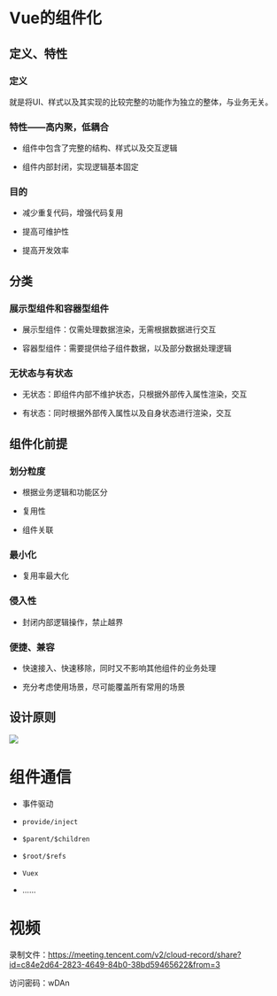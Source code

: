 # Vue的组件化

## 定义、特性

### 定义

就是将UI、样式以及其实现的比较完整的功能作为独立的整体，与业务无关。

### 特性——高内聚，低耦合

- 组件中包含了完整的结构、样式以及交互逻辑

- 组件内部封闭，实现逻辑基本固定

### 目的

- 减少重复代码，增强代码复用

- 提高可维护性

- 提高开发效率

## 分类

### 展示型组件和容器型组件

- 展示型组件：仅需处理数据渲染，无需根据数据进行交互

- 容器型组件：需要提供给子组件数据，以及部分数据处理逻辑

### 无状态与有状态

- 无状态：即组件内部不维护状态，只根据外部传入属性渲染，交互

- 有状态：同时根据外部传入属性以及自身状态进行渲染，交互

## 组件化前提

### 划分粒度

- 根据业务逻辑和功能区分

- 复用性

- 组件关联

### 最小化

- 复用率最大化

### 侵入性

- 封闭内部逻辑操作，禁止越界

### 便捷、兼容

- 快速接入、快速移除，同时又不影响其他组件的业务处理

- 充分考虑使用场景，尽可能覆盖所有常用的场景

## 设计原则

![](https://tcs-devops.aliyuncs.com/storage/112b0a97a9c3deb1c70eac9854a5f4c9fc44?Signature=eyJhbGciOiJIUzI1NiIsInR5cCI6IkpXVCJ9.eyJBcHBJRCI6IjVlNzQ4MmQ2MjE1MjJiZDVjN2Y5YjMzNSIsIl9hcHBJZCI6IjVlNzQ4MmQ2MjE1MjJiZDVjN2Y5YjMzNSIsIl9vcmdhbml6YXRpb25JZCI6IiIsImV4cCI6MTY1MjUwMDg1MiwiaWF0IjoxNjUxODk2MDUyLCJyZXNvdXJjZSI6Ii9zdG9yYWdlLzExMmIwYTk3YTljM2RlYjFjNzBlYWM5ODU0YTVmNGM5ZmM0NCJ9.4y-P6qFw_YEFmj9OgMl6RgXvJMt3_A87b0VL-wl8oQM&download=image.png "")

# 组件通信

- 事件驱动

- `provide/inject` 

- `$parent/$children` 

- `$root/$refs` 

- `Vuex` 

- ......

# 视频

录制文件：https://meeting.tencent.com/v2/cloud-record/share?id=c84e2d64-2823-4649-84b0-38bd59465622&from=3



访问密码：wDAn


















